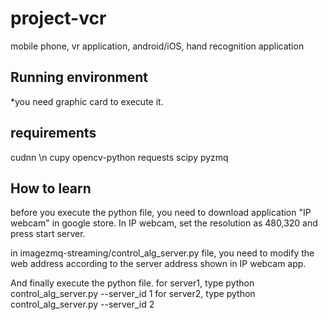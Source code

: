 # project-vcr
mobile phone, vr application, android/iOS, hand recognition application

## Running environment
*you need graphic card to execute it.

## requirements
cudnn \n
cupy
opencv-python
requests
scipy
pyzmq

## How to learn
before you execute the python file, you need to download application "IP webcam" in google store.
In IP webcam, set the resolution as 480,320 and press start server.

in imagezmq-streaming/control_alg_server.py file, you need to modify the web address according to the server address shown in IP webcam app.

And finally execute the python file.
for server1, type python control_alg_server.py --server_id 1 
for server2, type python control_alg_server.py --server_id 2 

